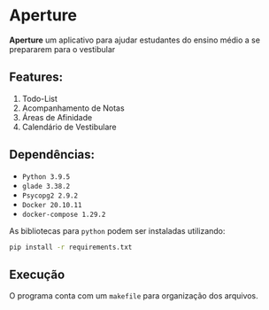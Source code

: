 # Aperture

**Aperture** um aplicativo para ajudar estudantes do ensino médio a se prepararem para o vestibular

## Features:

1. Todo-List
2. Acompanhamento de Notas
3. Áreas de Afinidade
4. Calendário de Vestibulare


## Dependências:

- `Python 3.9.5`
- `glade 3.38.2`
- `Psycopg2 2.9.2`
- `Docker 20.10.11`
- `docker-compose 1.29.2`

As bibliotecas para `python` podem ser instaladas utilizando:

```bash
pip install -r requirements.txt
```

## Execução

O programa conta com um `makefile` para organização dos arquivos.
